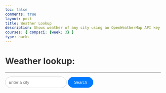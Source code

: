 ```yaml
---
toc: false
comments: true
layout: post
title: Weather Lookup
description: Shows weather of any city using an OpenWeatherMap API key
courses: { compsci: {week: 3} }
type: hacks
---
```


# Weather lookup:

---

<head>
  <meta charset="UTF-8">
  <meta name="viewport" content="width=device-width, initial-scale=1.0">
  <title>Weather App</title>
  <style>
    .container {
      text-align: center;
      background-color: #fff;
      padding: 20px;
      border-radius: 20px;
      box-shadow: 0 0 10px rgba(0, 0, 0, 0.2);
    }
    h1 {
      color: #333;
    }
    .search-container {
      margin: 20px 0;
      border-radius: 20px;
    }
    input[type="text"] {
      padding: 10px;
      border: 1px solid #ccc;
      border-radius: 20px;
    }
    button {
      padding: 10px 20px;
      background-color: #007bff;
      color: #fff;
      border: none;
      border-radius: 20px;
      cursor: pointer;
      transition: background-color 0.3s;
    }
    button:hover {
      background-color: #0056b3;
    }
  </style>
</head>

<body>


  <div class="weather-container">
    <input type="text" id="location" placeholder="Enter a city">
    <button onclick="fetchWeather()">Search</button>
    <div id="weather-data">
    </div>
  </div>

  <script>
// Function to fetch weather data when called
function fetchWeather() {
  // Get the input element for location from the HTML document
  var locationInput = document.getElementById("location");

  // Get the trimmed value of the location input
  var location = locationInput.value.trim();

  // Check if the location input is empty
  if (location === "") {
    // Display an alert if the input is empty and return from the function
    alert("Please enter a city.");
    return;
  }

  // OpenWeatherMap API Key for authentication
  var OpenWeatherMapAPIKey = "06ffac091aa8f9ef15e54c9209611dcd";

  // Construct the URL for the OpenWeatherMap API request using the location and API key
  var URL = `https://api.openweathermap.org/data/2.5/weather?q=${location}&appid=${OpenWeatherMapAPIKey}`;

  // Use the fetch API to make an HTTP request to the OpenWeatherMap API
  fetch(URL)
    .then(response => response.json()) // Parse the response as JSON
    .then(data => {
      // Check if the data includes sys information, indicating a valid response
      if (data.sys) {
        // Get the weather data container element from the HTML document
        var weatherContainer = document.getElementById("weather-data");

        // Calculate the temperature in Fahrenheit from the Kelvin value in the response
        var temperature = Math.round(((data.main.temp - 273.15) * (9 / 5)) + 32).toFixed(0);

        // Update the HTML content with weather information
        weatherContainer.innerHTML = `
          <br>
          <h2>Weather in ${data.name}, ${data.sys.country} looks like:</h2>
          <p>Temperature: ${temperature}°F, ${data.weather[0].description}</p>
          <p>Humidity is ${data.main.humidity}%</p>
        `;
      } else {
        // If sys information is not available in the response, log an error and show an alert
        console.error("Error fetching weather data: Country information not available.");
        alert('Please try retyping the city name');
      }
    })
    .catch(error => {
      // Handle any errors that occur during the fetch operation
      console.error("Error fetching weather data:", error);
    });
}

// Get the location input element again
var locationInput = document.getElementById("location");

// Add an event listener to the location input element to trigger fetchWeather() when Enter key is pressed
locationInput.addEventListener("keyup", function (event) {
  if (event.key === "Enter") {
    fetchWeather();
  }
});

  </script>

</body>
